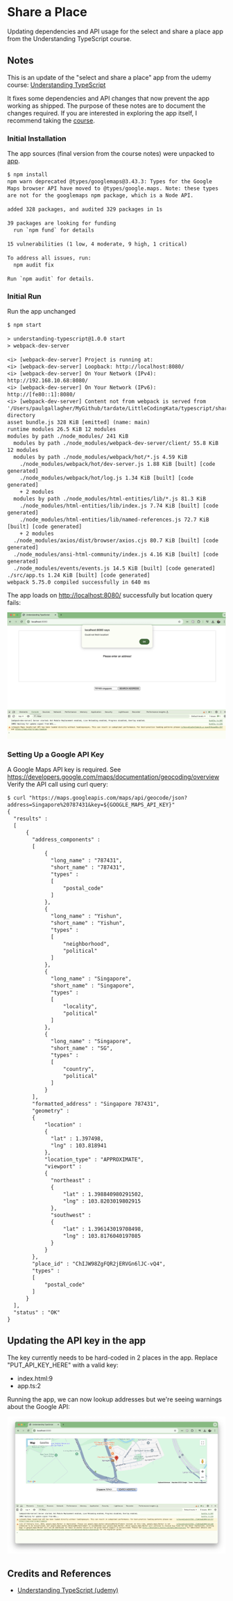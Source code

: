 # Share a Place

Updating dependencies and API usage for the select and share a place app from the Understanding TypeScript course.

## Notes

This is an update of the "select and share a place" app
from the udemy course:
[Understanding TypeScript](https://www.udemy.com/course/understanding-typescript/)

It fixes some dependencies and API changes that now prevent the app working as shipped.
The purpose of these notes are to document the changes required.
If you are interested in exploring the app itself, I recommend taking the
[course](https://www.udemy.com/course/understanding-typescript/).

### Initial Installation

The app sources (final version from the course notes) were unpacked to [app](./app).

    $ npm install
    npm warn deprecated @types/googlemaps@3.43.3: Types for the Google Maps browser API have moved to @types/google.maps. Note: these types are not for the googlemaps npm package, which is a Node API.

    added 328 packages, and audited 329 packages in 1s

    39 packages are looking for funding
      run `npm fund` for details

    15 vulnerabilities (1 low, 4 moderate, 9 high, 1 critical)

    To address all issues, run:
      npm audit fix

    Run `npm audit` for details.

### Initial Run

Run the app unchanged

    $ npm start

    > understanding-typescript@1.0.0 start
    > webpack-dev-server

    <i> [webpack-dev-server] Project is running at:
    <i> [webpack-dev-server] Loopback: http://localhost:8080/
    <i> [webpack-dev-server] On Your Network (IPv4): http://192.168.10.68:8080/
    <i> [webpack-dev-server] On Your Network (IPv6): http://[fe80::1]:8080/
    <i> [webpack-dev-server] Content not from webpack is served from '/Users/paulgallagher/MyGithub/tardate/LittleCodingKata/typescript/shareplace/app' directory
    asset bundle.js 328 KiB [emitted] (name: main)
    runtime modules 26.5 KiB 12 modules
    modules by path ./node_modules/ 241 KiB
      modules by path ./node_modules/webpack-dev-server/client/ 55.8 KiB 12 modules
      modules by path ./node_modules/webpack/hot/*.js 4.59 KiB
        ./node_modules/webpack/hot/dev-server.js 1.88 KiB [built] [code generated]
        ./node_modules/webpack/hot/log.js 1.34 KiB [built] [code generated]
        + 2 modules
      modules by path ./node_modules/html-entities/lib/*.js 81.3 KiB
        ./node_modules/html-entities/lib/index.js 7.74 KiB [built] [code generated]
        ./node_modules/html-entities/lib/named-references.js 72.7 KiB [built] [code generated]
        + 2 modules
      ./node_modules/axios/dist/browser/axios.cjs 80.7 KiB [built] [code generated]
      ./node_modules/ansi-html-community/index.js 4.16 KiB [built] [code generated]
      ./node_modules/events/events.js 14.5 KiB [built] [code generated]
    ./src/app.ts 1.24 KiB [built] [code generated]
    webpack 5.75.0 compiled successfully in 640 ms

The app loads on <http://localhost:8080/> successfully but location query fails:

![run1](./assets/run1.png)

### Setting Up a Google API Key

A Google Maps API key is required. See <https://developers.google.com/maps/documentation/geocoding/overview>
Verify the API call using curl query:

    $ curl "https://maps.googleapis.com/maps/api/geocode/json?address=Singapore%20787431&key=${GOOGLE_MAPS_API_KEY}"
    {
      "results" :
      [
          {
            "address_components" :
            [
                {
                  "long_name" : "787431",
                  "short_name" : "787431",
                  "types" :
                  [
                      "postal_code"
                  ]
                },
                {
                  "long_name" : "Yishun",
                  "short_name" : "Yishun",
                  "types" :
                  [
                      "neighborhood",
                      "political"
                  ]
                },
                {
                  "long_name" : "Singapore",
                  "short_name" : "Singapore",
                  "types" :
                  [
                      "locality",
                      "political"
                  ]
                },
                {
                  "long_name" : "Singapore",
                  "short_name" : "SG",
                  "types" :
                  [
                      "country",
                      "political"
                  ]
                }
            ],
            "formatted_address" : "Singapore 787431",
            "geometry" :
            {
                "location" :
                {
                  "lat" : 1.397498,
                  "lng" : 103.818941
                },
                "location_type" : "APPROXIMATE",
                "viewport" :
                {
                  "northeast" :
                  {
                      "lat" : 1.398840980291502,
                      "lng" : 103.8203019802915
                  },
                  "southwest" :
                  {
                      "lat" : 1.396143019708498,
                      "lng" : 103.8176040197085
                  }
                }
            },
            "place_id" : "ChIJW98ZgFQR2jERVGn6lJC-vQ4",
            "types" :
            [
                "postal_code"
            ]
          }
      ],
      "status" : "OK"
    }

## Updating the API key in the app

The key currently needs to be hard-coded in 2 places in the app. Replace "PUT_API_KEY_HERE" with a valid key:

* index.html:9
* app.ts:2

Running the app, we can now lookup addresses but we're seeing warnings about the Google API:

![run2](./assets/run2.png)

## Credits and References

* [Understanding TypeScript (udemy)](https://www.udemy.com/course/understanding-typescript/)
